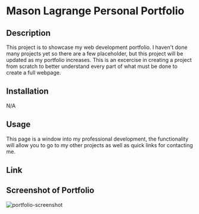 # Mason Lagrange Personal Portfolio

## Description 
 
This project is to showcase my web development portfolio. I haven't done many projects yet so there are a few placeholder, but this project will be updated as my portfolio increases. This is an excercise in creating a project from scratch to better understand every part of what must be done to create a full webpage.
 
## Installation

 N/A

## Usage

This page is a window into my professional development, the functionality will allow you to go to my other projects as well as quick links for contacting me.

## Link



## Screenshot of Portfolio
![portfolio-screenshot](https://user-images.githubusercontent.com/119389197/210922807-471125e6-b15f-4bd8-9c48-baaf54ba4d62.png)
